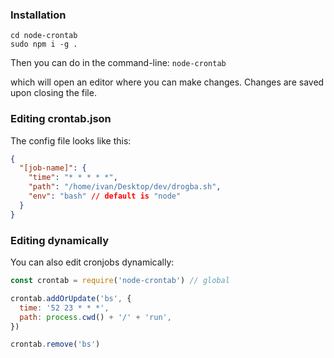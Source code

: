 ### Installation

```
cd node-crontab
sudo npm i -g .
```

Then you can do in the command-line:
`node-crontab`

which will open an editor where you can make changes. Changes are saved upon closing the file.

### Editing crontab.json

The config file looks like this:

```json
{
  "[job-name]": {
    "time": "* * * * *",
    "path": "/home/ivan/Desktop/dev/drogba.sh",
    "env": "bash" // default is "node"
  }
}
```

### Editing dynamically

You can also edit cronjobs dynamically:

```js
const crontab = require('node-crontab') // global

crontab.addOrUpdate('bs', {
  time: '52 23 * * *',
  path: process.cwd() + '/' + 'run',
})

crontab.remove('bs')
```
